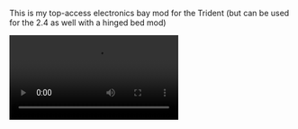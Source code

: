 This is my top-access electronics bay mod for the Trident (but can be used for the 2.4 as well with a hinged bed mod)

![Video of PanelInstall](https://github.com/LoganFraser/VoronMods/blob/main/TridentInvertedElectronics/BottomPlateInstall.mp4)
